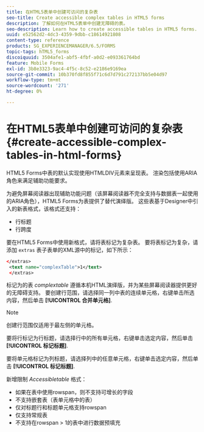 ```yaml
---
title: 在HTML5表单中创建可访问的复杂表
seo-title: Create accessible complex tables in HTML5 forms
description: 了解如何在HTML5表单中创建无障碍的表。
seo-description: Learn how to create accessible tables in HTML5 forms.
uuid: e52562d2-4dc3-4359-9dbb-c18614921808
content-type: reference
products: SG_EXPERIENCEMANAGER/6.5/FORMS
topic-tags: hTML5_forms
discoiquuid: 3504afe1-abf5-4fbf-a0d2-e093361764bd
feature: Mobile Forms
exl-id: 3b8e3323-9ac4-4f5c-8c52-e2186e9169ea
source-git-commit: 10b370fd8f855f71c6d7d791c272137bb5e04d97
workflow-type: tm+mt
source-wordcount: '271'
ht-degree: 0%

---
```


# 在HTML5表单中创建可访问的复杂表 {#create-accessible-complex-tables-in-html-forms}

HTML5 Forms中表的默认实现使用HTMLDIV元素来呈现表。 渲染包括使用ARIA角色来满足辅助功能要求。

为避免屏幕阅读器出现辅助功能问题（该屏幕阅读器不完全支持与数据表一起使用的ARIA角色），HTML5 Forms为表提供了替代演绎版。 这些表基于Designer中引入的新表格式，该格式还支持：

* 行标题
* 行跨度

要在HTML5 Forms中使用新格式，请将表标记为复杂表。 要将表标记为复杂，请添加 `extras` 表子表单的XML源中的标记，如下所示：

```xml
</extras>
 <text name="complexTable">1</text>
 </extras>
```

标记为的表 *complextable* 遵循本机HTML演绎版，并为某些屏幕阅读器提供更好的无障碍支持。  要创建行范围，请选择同一列中表的连续单元格，右键单击所选内容，然后单击 **[!UICONTROL 合并单元格]**.

>[!NOTE]
>
>创建行范围仅适用于最左侧的单元格。

要将行标记为行标题，请选择行中的所有单元格，右键单击选定内容，然后单击 **[!UICONTROL 标记标题]**.

要将单元格标记为列标题，请选择列中的任意单元格，右键单击选定内容，然后单击 **[!UICONTROL 标记标题]**.

新增限制 *Accessibletable* 格式：

* 如果在表中使用rowspan，则不支持可增长的字段
* 不支持嵌套表（表单元格中的表）
* 仅对标题行和标题单元格支持rowspan
* 仅支持常规表
* 不支持在rowspan > 1的表中进行数据预填充
